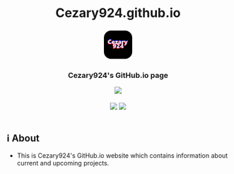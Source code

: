 <div align="center">
   <h1>Cezary924.github.io</h1>
   <h3><img src="8.png" width="64" height="64" alt="Logo" style="border-radius:25%"></h3>
   <h3>Cezary924's GitHub.io page</h3>
   <a href="https://cezary924.github.io/" target="__blank"><img src="https://img.shields.io/badge/Website-486FEF"></a><br/><br/>
   <a href="https://github.com/Cezary924/Cezary924.github.io/blob/master/README.md" target="__blank"><img src="https://img.shields.io/badge/lang-en-blue.svg"></a>
   <a href="https://github.com/Cezary924/Cezary924.github.io/blob/master/README.pl-pl.md" target="__blank"><img src="https://img.shields.io/badge/lang-pl-red.svg"></a>
</div><br/>

## ℹ️ About</h3>
- This is Cezary924's GitHub.io website which contains information about current and upcoming projects.
